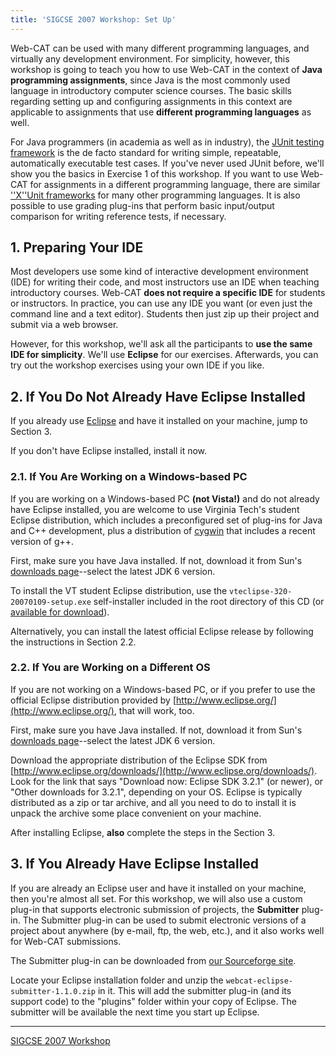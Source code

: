 ```yaml
---
title: 'SIGCSE 2007 Workshop: Set Up'
---
```

Web-CAT can be used with many different programming languages, and
virtually any development environment.  For simplicity, however, this
workshop is going to teach you how to use Web-CAT in the context of
**Java programming assignments**, since Java is the most commonly
used language in introductory computer science courses.  The basic
skills regarding setting up and configuring assignments in this
context are applicable to assignments that use **different
programming languages** as well.

For Java programmers (in academia as well as in industry), the
[JUnit testing framework](http://www.junit.org/) is the de
facto standard for writing simple, repeatable, automatically
executable test cases.  If you've never used JUnit before, we'll show
you the basics in Exercise 1 of this workshop.  If you want to use
Web-CAT for assignments in a different programming language, there
are similar [''X''Unit frameworks](http://www.xprogramming.com/software.htm)
for many other programming languages.  It is also
possible to use grading plug-ins that perform basic input/output
comparison for writing reference tests, if necessary.

## 1. Preparing Your IDE 

Most developers use some kind of interactive development environment
(IDE) for writing their code, and most instructors use an IDE when
teaching introductory courses.  Web-CAT **does not require a specific
IDE** for students or instructors.  In practice, you can use any
IDE you want (or even just the command line and a text editor).
Students then just zip up their project and submit via a web
browser.

However, for this workshop, we'll ask all the participants to
**use the same IDE for simplicity**.
We'll use **Eclipse** for our exercises.  Afterwards, you can try
out the workshop exercises using your own IDE if you like.

## 2. If You Do Not Already Have Eclipse Installed 

If you already use [Eclipse](http://www.eclipse.org/)
and have it installed on your machine, jump to Section 3.

If you don't have Eclipse installed, install it now.

### 2.1. If You Are Working on a Windows-based PC 

If you are working on a Windows-based PC **(not Vista!)** and do
not already have Eclipse installed, you
are welcome to use Virginia Tech's student Eclipse distribution, which
includes a preconfigured set of plug-ins for Java and C++ development,
plus a distribution of [cygwin](http://www.cygwin.com/)
that includes a recent version of g++.

First, make sure you have Java installed.  If not, download it from
Sun's [downloads page](http://java.sun.com/javase/downloads/index.jsp)--select
the latest JDK 6 version.

To install the VT student Eclipse distribution, use the
`vteclipse-320-20070109-setup.exe` self-installer included
in the root directory of this CD
(or [available for download](http://web-cat.cs.vt.edu/eclipse/install.php)).

Alternatively, you can install the latest official Eclipse release
by following the instructions in Section 2.2.

### 2.2. If You are Working on a Different OS 

If you are not working on a Windows-based PC, or if you prefer to
use the official Eclipse distribution provided by
[http://www.eclipse.org/](http://www.eclipse.org/),
that will work, too.

First, make sure you have Java installed.  If not, download it from
Sun's [downloads page](http://java.sun.com/javase/downloads/index.jsp)--select
the latest JDK 6 version.

Download the appropriate distribution of the Eclipse SDK from
[http://www.eclipse.org/downloads/](http://www.eclipse.org/downloads/).
Look for the link that says "Download now: Eclipse SDK 3.2.1" (or
newer), or "Other downloads for 3.2.1", depending on your OS.
Eclipse is typically distributed as a zip or tar archive, and all you
need to do to install it is unpack the archive some place convenient
on your machine.

After installing Eclipse, **also** complete the steps in the
Section 3.

## 3. If You Already Have Eclipse Installed 

If you are already an Eclipse user and have it installed on your
machine, then you're almost all set.  For this workshop, we will also
use a custom plug-in that supports electronic submission of projects,
the **Submitter** plug-in.  The Submitter plug-in can be used to
submit electronic versions of a project about anywhere (by e-mail,
ftp, the web, etc.), and it also works well for Web-CAT
submissions.

The Submitter plug-in can be downloaded from
[our Sourceforge site](http://sourceforge.net/project/showfiles.php?group_id=142064).

Locate your Eclipse installation folder and unzip the
`webcat-eclipse-submitter-1.1.0.zip` in it.  This will
add the submitter plug-in (and its support code) to the "plugins"
folder within your copy of Eclipse.  The submitter will be
available the next time you start up Eclipse.

----
[SIGCSE 2007 Workshop](index.html)
